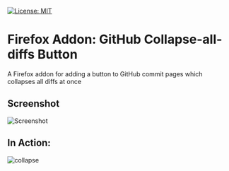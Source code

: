  [![License: MIT](https://img.shields.io/badge/License-MIT-yellow.svg)](https://opensource.org/licenses/MIT)
 
# Firefox Addon: GitHub Collapse-all-diffs Button

A Firefox addon for adding a button to GitHub commit pages which collapses all diffs at once

## Screenshot

![Screenshot](https://user-images.githubusercontent.com/7032914/86512860-e12a9680-be05-11ea-8b56-ba86914cb445.png)

## In Action:

![collapse](https://user-images.githubusercontent.com/7032914/86512991-cf95be80-be06-11ea-8fd7-5bb86d51b347.gif)
